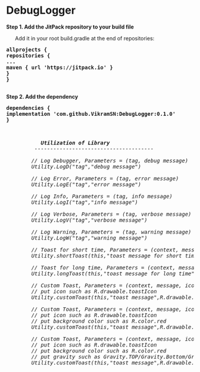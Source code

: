 # DebugLogger
<b>Step 1. Add the JitPack repository to your build file</b>
<ul>Add it in your root build.gradle at the end of repositories:</ul>

<pre>
<b>allprojects {
repositories {
...
maven { url 'https://jitpack.io' }
}
}
</b>
</pre>

<b>Step 2. Add the dependency</b>
<pre>
<b>dependencies {
implementation 'com.github.VikramSN:DebugLogger:0.1.0'
}
</b></pre>

<pre><i>

           <b>Utilization of Library </b>
         --------------------------------------

        // Log Debugger, Parameters = (tag, debug message)
        Utility.LogD("tag","debug message")

        // Log Error, Parameters = (tag, error message)
        Utility.LogE("tag","error message")

        // Log Info, Parameters = (tag, info message)
        Utility.LogI("tag","info message")

        // Log Verbose, Parameters = (tag, verbose message)
        Utility.LogV("tag","verbose message")

        // Log Warning, Parameters = (tag, warning message)
        Utility.LogW("tag","warning message")

        // Toast for short time, Parameters = (context, message)
        Utility.shortToast(this,"toast message for short time")

        // Toast for long time, Parameters = (context, message)
        Utility.longToast(this,"toast message for long time")

        // Custom Toast, Parameters = (context, message, icon)
        // put icon such as R.drawable.toastIcon
        Utility.customToast(this,"toast message",R.drawable.icon_info)

        // Custom Toast, Parameters = (context, message, icon, backgroundColor)
        // put icon such as R.drawable.toastIcon
        // put background color such as R.color.red
        Utility.customToast(this,"toast message",R.drawable.icon_info,R.color.colorPrimary)

        // Custom Toast, Parameters = (context, message, icon, backgroundColor, int gravity)
        // put icon such as R.drawable.toastIcon
        // put background color such as R.color.red
        // put gravity such as Gravity.TOP/Gravity.Bottom/Gravity.LEFT/Gravity.RIGHT/Gravity.CENTER
        Utility.customToast(this,"toast message",R.drawable.icon_info,R.color.colorPrimary,Gravity.CENTER)
</i></pre>


